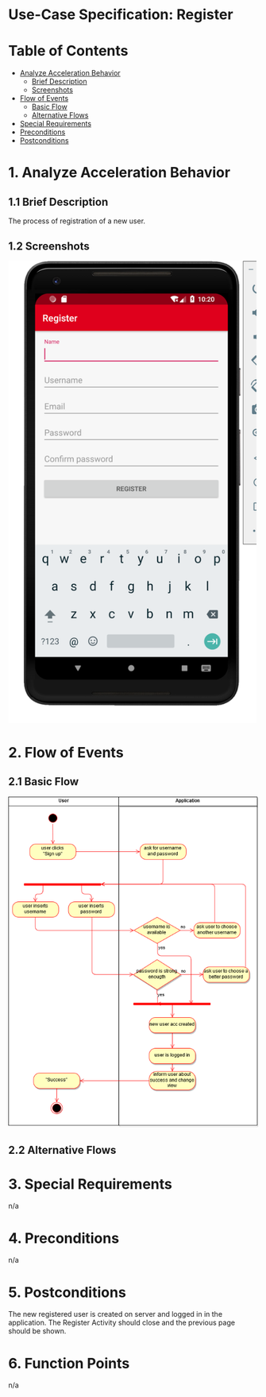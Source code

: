 # Use-Case Specification: Register

# Table of Contents
- [Analyze Acceleration Behavior](#1-analyze-acceleration-behavior)
    - [Brief Description](#11-brief-description)
    - [Screenshots](#12-screenshots)
- [Flow of Events](#2-flow-of-events)
    - [Basic Flow](#21-basic-flow)
    - [Alternative Flows](#22-alternative-flows)
- [Special Requirements](#3-special-requirements)
- [Preconditions](#4-preconditions)
- [Postconditions](#5-postconditions)

# 1. Analyze Acceleration Behavior
## 1.1 Brief Description

The process of registration of a new user.

## 1.2 Screenshots

<img src="Screenshot_Register.png" width=500>


# 2. Flow of Events
## 2.1 Basic Flow

![](RegisterDiagram.png)


## 2.2 Alternative Flows
# 3. Special Requirements

n/a

# 4. Preconditions

n/a

# 5. Postconditions

The new registered user is created on server and logged in in the application.
The Register Activity should close and the previous page should be shown.

# 6. Function Points

n/a